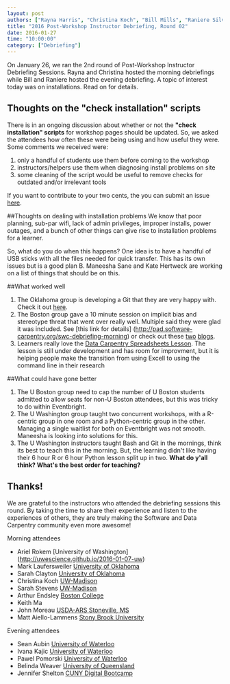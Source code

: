 ```yaml
---
layout: post
authors: ["Rayna Harris", "Christina Koch", "Bill Mills", "Raniere Silva"]
title: "2016 Post-Workshop Instructor Debriefing, Round 02"
date: 2016-01-27
time: "10:00:00"
category: ["Debriefing"]
---
```

<!-- start excerpt -->
On January 26, we ran the 2nd round of Post-Workshop Instructor Debriefing Sessions. Rayna and Christina hosted the morning debriefings while Bill and Raniere hosted the evening debriefing.  A topic of interest today was on installations. Read on for details. 
<!-- end excerpt -->

## Thoughts on the "check installation" scripts
There is in an ongoing discussion about whether or not the **"check installation" scripts** for workshop pages should be updated. So, we asked the attendees how often these were being using and how useful they were. Some comments we received were:
1. only a handful of students use them before coming to the workshop
2. instructors/helpers use them when diagnosing install problems on site
3. some cleaning of the script would be useful to remove checks for outdated and/or irrelevant tools

If you want to contribute to your two cents, the you can submit an issue [here](https://github.com/swcarpentry/windows-installer).

##Thoughts on dealing with installation problems
We know that poor planning, sub-par wifi, lack of admin privileges, improper installs, power outages, and a bunch of other things can give rise to installation problems for a learner. 

So, what do you do when this happens? One idea is to have a handful of USB sticks with all the files needed for quick transfer. This has its own issues but is a good plan B. Maneesha Sane and Kate Hertweck are working on a list of things that should be on this. 

##What worked well
1. The Oklahoma group is developing a Git that they are very happy with. Check it out [here](http://github.com/oulib-swc).
2. The Boston group gave a 10 minute session on implicit bias and stereotype threat that went over really well. Multiple said they were glad it was included. See [this link for details] (http://pad.software-carpentry.org/swc-debriefing-morning) or check out these [two](http://womeninastronomy.blogspot.com/2014/05/why-we-resist-unconscious-bias.html) [blogs](https://dynamicecology.wordpress.com/2014/04/28/stereotype-threat-a-summary-of-the-problem/). 
3. Learners really love the [Data Carpentry Spreadsheets Lesson](http://www.datacarpentry.org/spreadsheet-ecology-lesson/). The lesson is still under development and has room for improvment, but it is helping people make the transition from using Excell to using the command line in their research

##What could have gone better
1. The U Boston group need to cap the number of U Boston students admitted to allow seats for non-U Boston attendees, but this was tricky to do within Eventbright. 
2. The U Washington group taught two concurrent workshops, with a R-centric group in one room and a Python-centric group in the other. Managing a single waitlist for both on Eventbright was not smooth. Maneesha is looking into solutions for this.
3. The U Washington instructors taught Bash and Git in the mornings, think its best to teach this in the morning. But, the learning didn't like having their 6 hour R or 6 hour Python lesson split up in two. **What do y'all think? What's the best order for teaching?**

## Thanks!
We are grateful to the instructors who attended the debriefing sessions this round. By taking the time to share their experience and listen to the experiences of others, they are truly making the Software and Data Carpentry community even more awesome!

Morning attendees
- Ariel Rokem [University of Washington] (http://uwescience.github.io/2016-01-07-uw) 
- Mark Laufersweiler [University of Oklahoma](http://oulib-swc.github.io/2016-01-12-ou/)
- Sarah Clayton [University of Oklahoma](http://oulib-swc.github.io/2016-01-12-ou/)
- Christina Koch [UW-Madison](http://uw-madison-aci.github.io/2016-01-14-uwmadison/)
- Sarah Stevens [UW-Madison](http://uw-madison-aci.github.io/2016-01-14-uwmadison/)
- Arthur Endsley [Boston College](http://iglpdc.github.io/2016-01-13-bc/)
- Keith Ma
- John Moreau [USDA-ARS Stoneville, MS](https://zhuoaprilfu.github.io/2016-01-19-USDA-ARS/)
- Matt Aiello-Lammens [Stony Brook University](http://www.datacarpentry.org/2016-01-19-sbu/)

Evening attendees
- Sean Aubin [University of Waterloo](https://ikajic.github.io/2016-01-16-waterloo/)
- Ivana Kajic [University of Waterloo](https://ikajic.github.io/2016-01-16-waterloo/)
- Pawel Pomorski [University of Waterloo](https://ikajic.github.io/2016-01-16-waterloo/)
- Belinda Weaver [University of Queensland](https://swcarpentry.github.io/2016-01-18-brisbane-instructor-training/)
- Jennifer Shelton [CUNY Digital Bootcamp](https://jennifershelton.github.io/2016-01-19-CUNY-SWC-workshop/)